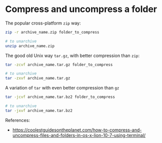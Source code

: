 # Compress and uncompress a folder

The popular cross-platform `zip` way:

```sh
zip -r archive_name.zip folder_to_compress

# to unarchive
unzip archive_name.zip
```

The good old Unix way `tar.gz`, with better compression than `zip`:

```sh
tar -zcvf archive_name.tar.gz folder_to_compress

# to unarchive
tar -zxvf archive_name.tar.gz
```

A variation of `tar` with even better compression than `gz`

```sh
tar -jcvf archive_name.tar.bz2 folder_to_compress

# to unarchive
tar -jxvf archive_name.tar.bz2
```

References:
- https://coolestguidesontheplanet.com/how-to-compress-and-uncompress-files-and-folders-in-os-x-lion-10-7-using-terminal/
